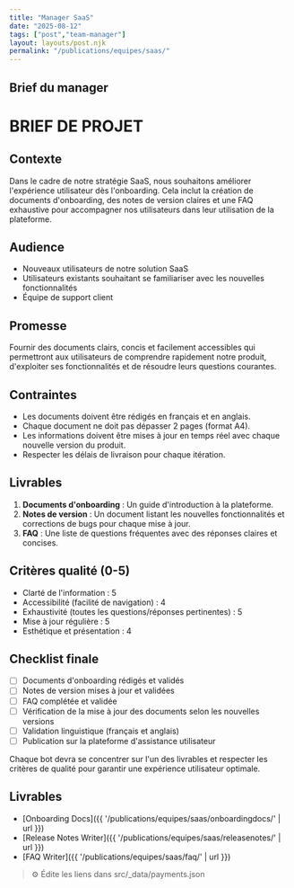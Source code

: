 ```yaml
---
title: "Manager SaaS"
date: "2025-08-12"
tags: ["post","team-manager"]
layout: layouts/post.njk
permalink: "/publications/equipes/saas/"
---
```

## Brief du manager

# BRIEF DE PROJET

## Contexte
Dans le cadre de notre stratégie SaaS, nous souhaitons améliorer l'expérience utilisateur dès l'onboarding. Cela inclut la création de documents d'onboarding, des notes de version claires et une FAQ exhaustive pour accompagner nos utilisateurs dans leur utilisation de la plateforme.

## Audience
- Nouveaux utilisateurs de notre solution SaaS
- Utilisateurs existants souhaitant se familiariser avec les nouvelles fonctionnalités
- Équipe de support client

## Promesse
Fournir des documents clairs, concis et facilement accessibles qui permettront aux utilisateurs de comprendre rapidement notre produit, d'exploiter ses fonctionnalités et de résoudre leurs questions courantes.

## Contraintes
- Les documents doivent être rédigés en français et en anglais.
- Chaque document ne doit pas dépasser 2 pages (format A4).
- Les informations doivent être mises à jour en temps réel avec chaque nouvelle version du produit.
- Respecter les délais de livraison pour chaque itération.

## Livrables
1. **Documents d'onboarding** : Un guide d'introduction à la plateforme.
2. **Notes de version** : Un document listant les nouvelles fonctionnalités et corrections de bugs pour chaque mise à jour.
3. **FAQ** : Une liste de questions fréquentes avec des réponses claires et concises.

## Critères qualité (0-5)
- Clarté de l'information : 5
- Accessibilité (facilité de navigation) : 4
- Exhaustivité (toutes les questions/réponses pertinentes) : 5
- Mise à jour régulière : 5
- Esthétique et présentation : 4

## Checklist finale
- [ ] Documents d'onboarding rédigés et validés
- [ ] Notes de version mises à jour et validées
- [ ] FAQ complétée et validée
- [ ] Vérification de la mise à jour des documents selon les nouvelles versions
- [ ] Validation linguistique (français et anglais)
- [ ] Publication sur la plateforme d'assistance utilisateur

Chaque bot devra se concentrer sur l'un des livrables et respecter les critères de qualité pour garantir une expérience utilisateur optimale.

## Livrables
- [Onboarding Docs]({{ '/publications/equipes/saas/onboardingdocs/' | url }})
- [Release Notes Writer]({{ '/publications/equipes/saas/releasenotes/' | url }})
- [FAQ Writer]({{ '/publications/equipes/saas/faq/' | url }})

> ⚙️ Édite les liens dans src/_data/payments.json

